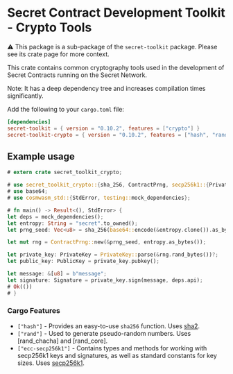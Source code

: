 # Secret Contract Development Toolkit - Crypto Tools

⚠️ This package is a sub-package of the `secret-toolkit` package. Please see its crate page for more context.

This crate contains common cryptography tools used in the development of Secret Contracts
running on the Secret Network.

Note: It has a deep dependency tree and increases compilation times significantly.

Add the following to your `cargo.toml` file:

```toml
[dependencies]
secret-toolkit = { version = "0.10.2", features = ["crypto"] }
secret-toolkit-crypto = { version = "0.10.2", features = ["hash", "rand", "ecc-secp256k1"] }
```

## Example usage

```rust
# extern crate secret_toolkit_crypto;

# use secret_toolkit_crypto::{sha_256, ContractPrng, secp256k1::{PrivateKey, PublicKey, Signature}};
# use base64;
# use cosmwasm_std::{StdError, testing::mock_dependencies};

# fn main() -> Result<(), StdError> {
let deps = mock_dependencies();
let entropy: String = "secret".to_owned();
let prng_seed: Vec<u8> = sha_256(base64::encode(&entropy.clone()).as_bytes()).to_vec();

let mut rng = ContractPrng::new(&prng_seed, entropy.as_bytes());

let private_key: PrivateKey = PrivateKey::parse(&rng.rand_bytes())?;
let public_key: PublicKey = private_key.pubkey();

let message: &[u8] = b"message";
let signature: Signature = private_key.sign(message, deps.api);
# Ok(())
# }
```

### Cargo Features

- `["hash"]` - Provides an easy-to-use `sha256` function. Uses [sha2](https://crates.io/crates/sha2).
- `["rand"]` - Used to generate pseudo-random numbers. Uses [rand_chacha] and [rand_core].
- `["ecc-secp256k1"]` - Contains types and methods for working with secp256k1 keys and signatures,
  as well as standard constants for key sizes. Uses [secp256k1](https://crates.io/crates/secp256k1).
